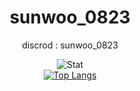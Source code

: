 <div align="center">

# sunwoo_0823

discrod : sunwoo_0823

![Stat](https://github-readme-stats.vercel.app/api?username=kimpure&show_icons=true&theme=dark) <br>
[![Top Langs](https://github-readme-stats.vercel.app/api/top-langs/?username=kimpure&langs_count=6&layout=compact&theme=dark)](https://github.com/kimpure/kimpure)
</div>
